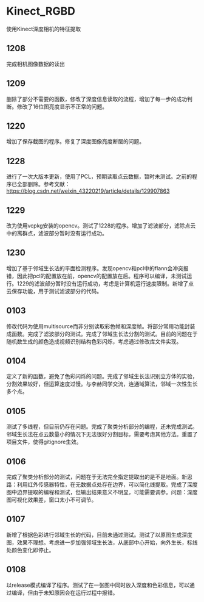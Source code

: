 # Kinect_RGBD
使用Kinect深度相机的特征提取

## 1208
完成相机图像数据的读出

## 1209
删除了部分不需要的函数，修改了深度信息读取的流程，增加了每一步的成功判断。修改了16位图亮度显示不正常的问题。

## 1220
增加了保存截图的程序。修复了深度图像亮度断层的问题。

## 1228
进行了一次大版本更新，使用了PCL，预期读取点云数据，暂时未测试。之前的程序已全部删除。参考文献：https://blog.csdn.net/weixin_43220219/article/details/129907863

## 1229
改为使用vcpkg安装的opencv。测试了1228的程序。增加了滤波部分，滤除点云中的离群点，滤波部分暂时没有运行成功。

## 1230
增加了基于邻域生长法的平面检测程序。发现opencv和pcl中的flann会冲突报错，因此把pcl的配置放在前，opencv的配置放在后。程序可以编译，未测试运行。1229的滤波部分暂时没有运行成功，考虑是计算机运行速度限制。新增了点云保存功能，用于测试滤波部分的代码。

## 0103
修改代码为使用multisource而非分别读取彩色帧和深度帧。将部分常用功能封装成函数。完成了滤波部分的测试。完成了邻域生长法分割的测试。目前的问题在于随机数生成的颜色造成视频识别结构色彩闪烁，考虑通过修改库文件实现。

## 0104
定义了新的函数，避免了色彩闪烁的问题。完成了邻域生长法识别立方体的实验，分割效果较好，但运算速度过慢。与李赫同学交流，连通域算法，邻域一次性生长多个点。

## 0105
测试了多线程，但目前仍存在问题。完成了聚类分析部分的编程，还未完成测试。邻域生长法在点云数量小的情况下无法很好分割目标，需要考虑其他方法。重置了项目文件，使得gitignore生效。

## 0106
完成了聚类分析部分的测试，问题在于无法完全指定提取出的是不是地面。新思路：利用红外传感器特性，在无数据点处存在边界，可以简化线提取。完成了深度图中边界提取的编程和测试，但输出结果意义不明显，可能需要调参。问题：深度图可视化效果差，窗口太小不可调节。

## 0107
新增了根据色彩进行邻域生长的代码，目前未通过测试。测试了以原图生成深度图，效果不理想。考虑进一步加强邻域生长法，从底部中心开始，向外生长，标线处颜色变化即停止。

## 0108
以release模式编译了程序。测试了在一张图中同时放入深度和色彩信息，可以通过编译，但由于未知原因会在运行过程中报错。
